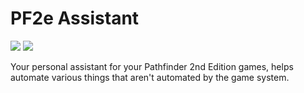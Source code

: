 # PF2e Assistant

[![](https://img.shields.io/badge/License-MIT-D3D3D3)](LICENSE.md) [![](https://img.shields.io/badge/Support%20me%20on%20Ko--fi-FF5E5B?logo=ko-fi&logoColor=FFFFFF)](https://ko-fi.com/7h3laughingman)

Your personal assistant for your Pathfinder 2nd Edition games, helps automate various things that aren't automated by the game system.
